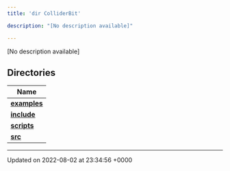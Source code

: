```yaml
---
title: 'dir ColliderBit'

description: "[No description available]"

---
```







[No description available]

## Directories

| Name           |
| -------------- |
| **[examples](/documentation/code/darkbit_development/files/dir_5ec7ed99c429be57649080f5572cb885/#dir-examples)**  |
| **[include](/documentation/code/darkbit_development/files/dir_86971f7a3e033a44fdd79643f3070191/#dir-include)**  |
| **[scripts](/documentation/code/darkbit_development/files/dir_8d8d78fa40d3abc744d88b85d344fbd6/#dir-scripts)**  |
| **[src](/documentation/code/darkbit_development/files/dir_ebc0d8ef92b132863f07a78e664e2ed5/#dir-src)**  |






-------------------------------

Updated on 2022-08-02 at 23:34:56 +0000

